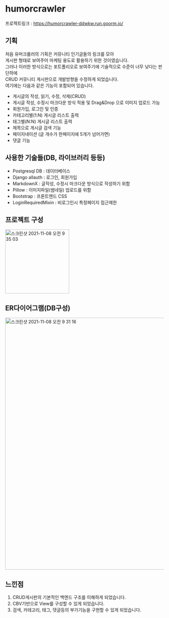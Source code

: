 # humorcrawler
프로젝트링크 : https://humorcrawler-ddwkw.run.goorm.io/

## 기획
처음 유머크롤러의 기획은 커뮤니티 인기글들의 링크를 모아  
게시판 형태로 보여주어 마케팅 용도로 활용하기 위한 것이였습니다.  
그러나 이러한 방식으로는 포트폴리오로 보여주기에 기술적으로 수준이 너무 낮다는 판단하에  
CRUD 커뮤니티 게시판으로 개발방향을 수정하게 되었습니다.  
여기에는 다음과 같은 기능이 포함되어 있습니다.  
- 게시글의 작성, 읽기, 수정, 삭제(CRUD)
- 게시글 작성, 수정시 마크다운 방식 적용 및 Drag&Drop 으로 이미지 업로드 가능
- 회원가입, 로그인 및 인증
- 카테고리별(1:N) 게시글 리스트 출력
- 태그별(N:N) 게시글 리스트 출력
- 제목으로 게시글 검색 기능
- 페이지네이션 (글 개수가 한페이지에 5개가 넘어가면)
- 댓글 기능

## 사용한 기술들(DB, 라이브러리 등등)
- Postgresql DB : 데이터베이스
- Django allauth : 로그인, 회원가입
- MarkdownX : 글작성, 수정시 마크다운 방식으로 작성하기 위함
- Pillow : 이미지파일(썸네일) 업로드를 위함
- Bootstrap : 프론트엔드 CSS
- LoginRequiredMixin : 비로그인시 특정페이지 접근제한

## 프로젝트 구성
<img width="203" alt="스크린샷 2021-11-08 오전 9 35 03" src="https://user-images.githubusercontent.com/72113538/140668216-33f707d8-4a9a-4e10-87e3-3d0b9c4090f7.png">

## ER다이어그램(DB구성)
<img width="799" alt="스크린샷 2021-11-08 오전 9 31 16" src="https://user-images.githubusercontent.com/72113538/140668052-2a6c8e45-da54-44d7-851f-7905e196bd6c.png">

## 느낀점
1. CRUD게시판의 기본적인 백엔드 구조를 이해하게 되었습니다.
2. CBV기반으로 View를 구성할 수 있게 되었습니다.
3. 검색, 카테고리, 태그, 댓글등의 부가기능을 구현할 수 있게 되었습니다.
